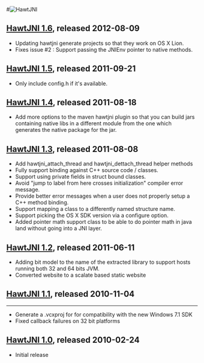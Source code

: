 #![HawtJNI](http://hawtjni.fusesource.org/images/project-logo.png)

## [HawtJNI 1.6](http://hawtjni.fusesource.org/blog/releases/release-1-6.html), released 2012-08-09

* Updating hawtjni generate projects so that they work on OS X Lion.
* Fixes issue #2 : Support passing the JNIEnv pointer to native methods.

## [HawtJNI 1.5](http://hawtjni.fusesource.org/blog/releases/release-1-5.html), released 2011-09-21

* Only include config.h if it's available.

## [HawtJNI 1.4](http://hawtjni.fusesource.org/blog/releases/release-1-4.html), released 2011-08-18

* Add more options to the maven hawtjni plugin so that you can build jars containing
  native libs in a different module from the one which generates the native package for 
  the jar.

## [HawtJNI 1.3](http://hawtjni.fusesource.org/blog/releases/release-1-3.html), released 2011-08-08

* Add hawtjni_attach_thread and hawtjni_dettach_thread helper methods
* Fully support binding against C++ source code / classes.
* Support using private fields in struct bound classes.
* Avoid "jump to label from here crosses initialization" compiler error message.
* Provide better error messages when a user does not properly setup a C++ method binding.
* Support mapping a class to a differently named structure name.
* Support picking the OS X SDK version via a configure option.
* Added pointer math support class to be able to do pointer math in java land without going into a JNI layer.

## [HawtJNI 1.2](http://hawtjni.fusesource.org/blog/releases/release-1-2.html), released 2011-06-11

* Adding bit model to the name of the extracted library to support hosts running both 32 and 64 bits JVM.
* Converted website to a scalate based static website

## [HawtJNI 1.1](http://hawtjni.fusesource.org/blog/releases/release-1-1.html), released 2010-11-04
----
* Generate a .vcxproj for for compatibility with the new Windows 7.1 SDK
* Fixed callback failures on 32 bit platforms

## [HawtJNI 1.0](http://hawtjni.fusesource.org/blog/releases/2010/04/release-1-0.html), released 2010-02-24

* Initial release
